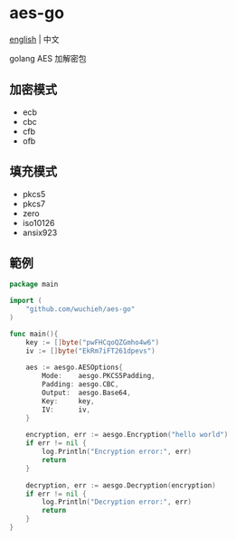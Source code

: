 # aes-go

[english](README.md) | 中文

golang AES 加解密包

## 加密模式

* ecb
* cbc
* cfb
* ofb

## 填充模式

* pkcs5
* pkcs7
* zero
* iso10126
* ansix923

## 範例

```go
package main

import (
    "github.com/wuchieh/aes-go"
)

func main(){
    key := []byte("pwFHCqoQZGmho4w6")
    iv := []byte("EkRm7iFT261dpevs")
    
    aes := aesgo.AESOptions{
        Mode:    aesgo.PKCS5Padding,
        Padding: aesgo.CBC,
        Output:  aesgo.Base64,
        Key:     key,
        IV:      iv,
    }
    
    encryption, err := aesgo.Encryption("hello world")
    if err != nil {
        log.Println("Encryption error:", err)
        return
    }
    
    decryption, err := aesgo.Decryption(encryption)
    if err != nil {
        log.Println("Decryption error:", err)
        return
    }
}
```